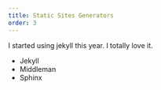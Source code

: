 ```yaml
---
title: Static Sites Generators
order: 3
---
```


I started using jekyll this year. 
I totally love it.

- Jekyll
- Middleman
- Sphinx
